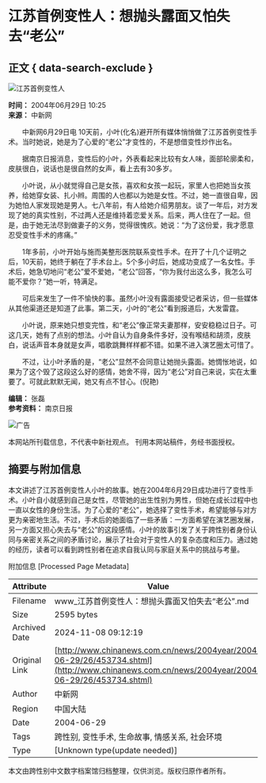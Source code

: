 # 江苏首例变性人：想抛头露面又怕失去“老公”

## 正文 { data-search-exclude }


![江苏首例变性人](http://www.chinanews.com.cn/newsiimg/1.gif)

**时间：** 2004年06月29日 10:25  
**来源：** 中新网  

　　中新网6月29日电 10天前，小叶(化名)避开所有媒体悄悄做了江苏首例变性手术。当时她说，她是为了心爱的“老公”才变性的，不是想借变性炒作出名。

　　据南京日报消息，变性后的小叶，外表看起来比较有女人味，面部轮廓柔和，皮肤很白，说话也是很自然的女声，看上去有30多岁。

　　小叶说，从小就觉得自己是女孩，喜欢和女孩一起玩，家里人也把她当女孩养，给她穿女装、扎小辫。周围的人也都以为她是女性。不过，她一直很自卑，因为她怕人家发现她是男人。七八年前，有人给她介绍男朋友。谈了一年后，对方发现了她的真实性别，不过两人还是维持着恋爱关系。后来，两人住在了一起。但是，由于她无法尽到做妻子的义务，觉得很愧疚。她说：“为了这份爱，我才愿意忍受变性手术的疼痛。”

　　1年多前，小叶开始与施而美整形医院联系变性手术。在开了十几个证明之后，10天前，她终于躺在了手术台上。5个多小时后，她成功变成了一名女性。手术后，她急切地问“老公”爱不爱她，“老公”回答，“你为我付出这么多，我怎么可能不爱你？”她一听，特满足。

　　可后来发生了一件不愉快的事。虽然小叶没有露面接受记者采访，但一些媒体从其他渠道还是知道了此事。第二天，小叶的“老公”看到报道后，大发雷霆。

　　小叶说，原来她只想变完性，和“老公”像正常夫妻那样，安安稳稳过日子。可这几天，她有了点别的想法。小叶自认为自身条件多好，没有喉结和胡须，皮肤白，说话声音本身就是女声，唱歌跳舞样样都不错。如果不进入演艺圈太可惜了。

　　不过，让小叶矛盾的是，“老公”显然不会同意让她抛头露面。她惆怅地说，如果为了这个毁了这段这么好的感情，她舍不得，因为“老公”对自己来说，实在太重要了。可就此默默无闻，她又有点不甘心。(倪艳)

**编辑：** 张磊  
**参考资料：** 南京日报  

![广告](http://www.chinanews.com.cn/fileftp/2004-06-04/_1086312404_a.gif) 

本网站所刊载信息，不代表中新社观点。 刊用本网站稿件，务经书面授权。

## 摘要与附加信息

<!-- tcd_abstract -->
本文讲述了江苏首例变性人小叶的故事。她在2004年6月29日成功进行了变性手术。小叶自小就感到自己是女性，尽管她的出生性别为男性，但她在成长过程中也一直以女性的身份生活。为了心爱的“老公”，她选择了变性手术，希望能够与对方更为亲密地生活。不过，手术后的她面临了一些矛盾：一方面希望在演艺圈发展，另一方面又担心失去与“老公”的这段感情。小叶的故事引发了关于跨性别者身份认同与亲密关系之间的矛盾讨论，展示了社会对于变性人的复杂态度和压力。通过她的经历，读者可以看到跨性别者在追求自我认同与家庭关系中的挑战与考量。
<!-- tcd_abstract_end -->

附加信息 [Processed Page Metadata]

| Attribute       | Value                                  |
|-----------------|----------------------------------------|
| Filename        | www_江苏首例变性人：想抛头露面又怕失去“老公”.md                             |
| Size            | 2595 bytes                           |
| Archived Date   | 2024-11-08 09:12:19                             |
| Original Link   | [http://www.chinanews.com.cn/news/2004year/2004-06-29/26/453734.shtml](http://www.chinanews.com.cn/news/2004year/2004-06-29/26/453734.shtml)                       |
| Author          | 中新网                               |
| Region          | 中国大陆                               |
| Date            | 2004-06-29                                 |
| Tags            | 跨性别, 变性手术, 生命故事, 情感关系, 社会环境                                 |
| Type            | [Unknown type(update needed)]                                 |
<!-- tcd_table_end -->

本文由跨性别中文数字档案馆归档整理，仅供浏览。版权归原作者所有。
